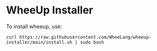 # WheeUp Installer

To install wheeup, use:
```
curl https://raw.githubusercontent.com/WheeLang/wheeup-installer/main/install.sh | sudo bash
```
